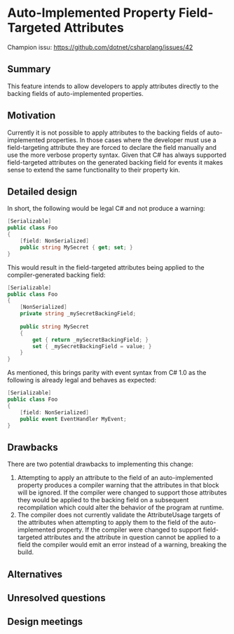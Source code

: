 # Auto-Implemented Property Field-Targeted Attributes

Champion issu: https://github.com/dotnet/csharplang/issues/42

## Summary
[summary]: #summary

This feature intends to allow developers to apply attributes directly to the backing fields of auto-implemented properties.

## Motivation
[motivation]: #motivation

Currently it is not possible to apply attributes to the backing fields of auto-implemented properties.  In those cases where the developer must use a field-targeting attribute they are forced to declare the field manually and use the more verbose property syntax.  Given that C# has always supported field-targeted attributes on the generated backing field for events it makes sense to extend the same functionality to their property kin.

## Detailed design
[design]: #detailed-design

In short, the following would be legal C# and not produce a warning:

```csharp
[Serializable]
public class Foo 
{
    [field: NonSerialized]
    public string MySecret { get; set; }
}
```

This would result in the field-targeted attributes being applied to the compiler-generated backing field:

```csharp
[Serializable]
public class Foo 
{
    [NonSerialized]
    private string _mySecretBackingField;
    
    public string MySecret
    {
        get { return _mySecretBackingField; }
        set { _mySecretBackingField = value; }
    }
}
```

As mentioned, this brings parity with event syntax from C# 1.0 as the following is already legal and behaves as expected:

```csharp
[Serializable]
public class Foo
{
    [field: NonSerialized]
    public event EventHandler MyEvent;
}
```

## Drawbacks
[drawbacks]: #drawbacks

There are two potential drawbacks to implementing this change:

1. Attempting to apply an attribute to the field of an auto-implemented property produces a compiler warning that the attributes in that block will be ignored.  If the compiler were changed to support those attributes they would be applied to the backing field on a subsequent recompilation which could alter the behavior of the program at runtime.
1. The compiler does not currently validate the AttributeUsage targets of the attributes when attempting to apply them to the field of the auto-implemented property.  If the compiler were changed to support field-targeted attributes and the attribute in question cannot be applied to a field the compiler would emit an error instead of a warning, breaking the build.

## Alternatives
[alternatives]: #alternatives

## Unresolved questions
[unresolved]: #unresolved-questions

## Design meetings
